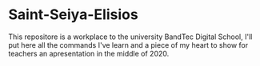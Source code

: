 # Saint-Seiya-Elisios
This repositore is a workplace to the university BandTec Digital School, I'll put here all the commands I've learn and a piece of my heart to show for teachers an apresentation in the middle of  2020.
